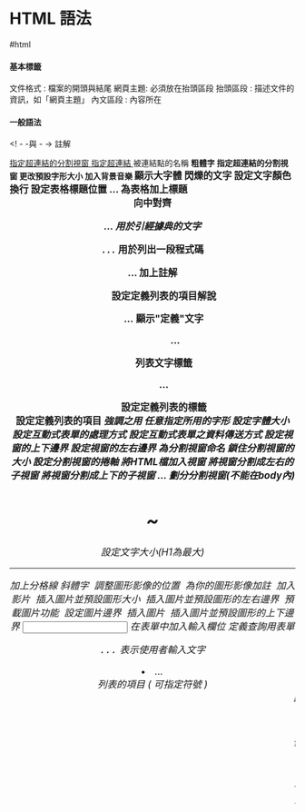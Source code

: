 # HTML 語法
#html
#### 基本標籤

文件格式 <html> </html>: 檔案的開頭與結尾
網頁主題<title> </title>: 必須放在抬頭區段
抬頭區段<head> </head>: 描述文件的資訊，如「網頁主題」
內文區段<body> </body>: 內容所在

#### 一般語法
<! - -與 - ->
註解

<a href target>
指定超連結的分割視窗
	
<a href>
指定超連結
	
<a name=名稱>
被連結點的名稱
	
<b>
粗體字
	
<base target>
指定超連結的分割視窗
	
<basefont size>
更改預設字形大小
	
<bgsound src>
加入背景音樂
	
<big>
顯示大字體
	
<blink>
閃爍的文字
	
<body text link vlink>
設定文字顏色
	
<br>
換行
	
<caption align>
設定表格標題位置
	
<caption>...</caption>
為表格加上標題
	
<center>
向中對齊
	
<cite>...<cite>
用於引經據典的文字
	
<code>...</code>
用於列出一段程式碼
	
<comment>...</comment>
加上註解
	
<dd>
設定定義列表的項目解說
	
<dfn>...</dfn>
顯示"定義"文字
	
<dir>...</dir>
列表文字標籤
	
<dl>...</dl>
設定定義列表的標籤
	
<dt>
設定定義列表的項目
	
<em>
強調之用
	
<font face>
任意指定所用的字形
	
<font size>
設定字體大小
	
<form action>
設定互動式表單的處理方式
	
<form method>
設定互動式表單之資料傳送方式
	
<frame marginheight>
設定視窗的上下邊界
	
<frame marginwidth>
設定視窗的左右邊界
	
<frame name>
為分割視窗命名
	
<frame noresize>
鎖住分割視窗的大小
	
<frame scrolling>
設定分割視窗的捲軸
	
<frame src>
將HTML檔加入視窗
	
<frameset cols>
將視窗分割成左右的子視窗
	
<frameset rows>
將視窗分割成上下的子視窗
	
<frameset>...</frameset>
劃分分割視窗(不能在body內)
	
<h1>~<h6>
設定文字大小(H1為最大)
	
<hr>
加上分格線
	
<i>
斜體字
	
<img align>
調整圖形影像的位置
	
<img alt>
為你的圖形影像加註
	
<img dynsrc loop>
加入影片
	
<img height width>
插入圖片並預設圖形大小

<img hspace>
插入圖片並預設圖形的左右邊界
	
<img lowsrc>
預載圖片功能
	
<img src border>
設定圖片邊界
	
<img src>
插入圖片
	
<img vspace>
插入圖片並預設圖形的上下邊界
	
<input type name value>
在表單中加入輸入欄位
	
<isindex>
定義查詢用表單
	
<kbd>...</kbd>
表示使用者輸入文字
	
<li type>...</li>
列表的項目 ( 可指定符號 )
	
<marquee>
跑馬燈效果
	
<menu>...</menu>
條列文字標籤
	
<meta name="refresh" content url>
自動更新文件內容
	
<multiple>
可同時選擇多項的列表欄
	
<noframe>
定義不出現分割視窗的文字
	
<ol>...</ol>
有序號的列表
	
<option>
定義表單中列表欄的項目
	
<p align>
設定對齊方向
	
<p>
分段
	
<person>...</person>
顯示人名
	
<pre>
使用原有排列

<samp>...</samp>
用於引用字

<select>...</select>
在表單中定義列表欄

<small>
顯示小字體

<strike>
文字加橫線

<strong>
用於加強語氣

<sub>
下標字

<sup>
上標字

<table border=n>
調整表格的寬線高度

<table cellpadding>

調整資料欄位之邊界

<table cellspacing>
調整表格線的寬度

<table height>
調整表格的高度

<table width>
調整表格的寬度

<table>...</table>
產生表格的標籤

<td align>
調整表格欄位之左右對齊

<td bgcolor>
設定表格欄位之背景顏色

<td colspan rowspan>
表格欄位的合併

<td nowrap>
設定表格欄位不換行

<td valign>
調整表格欄位之上下對齊

<td width>
調整表格欄位寬度

<td>...</td>
定義表格的資料欄位

<textarea name rows cols>
表單中加入多少列的文字輸入欄

<textarea wrap>
決定文字輸入欄是自動否換行

<th>...</th>
定義表格的標頭欄位

<tr>...</tr>
定義表格每一行

<tt>
打字機字體

<u>
文字加底線

<ul type>...</ul>
無序號的列表 ( 可指定符號 )

<var>...</var>
用於顯示變數
